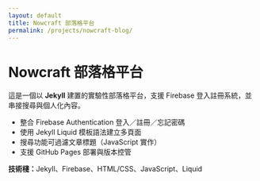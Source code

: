 ```yaml
---
layout: default
title: Nowcraft 部落格平台
permalink: /projects/nowcraft-blog/
---
```


<h1>Nowcraft 部落格平台</h1>

<p>這是一個以 <strong>Jekyll</strong> 建置的實驗性部落格平台，支援 Firebase 登入註冊系統，並串接搜尋與個人化內容。</p>

<ul>
  <li>整合 Firebase Authentication 登入／註冊／忘記密碼</li>
  <li>使用 Jekyll Liquid 模板語法建立多頁面</li>
  <li>搜尋功能可過濾文章標題（JavaScript 實作）</li>
  <li>支援 GitHub Pages 部署與版本控管</li>
</ul>

<p><strong>技術棧：</strong>Jekyll、Firebase、HTML/CSS、JavaScript、Liquid</p>
